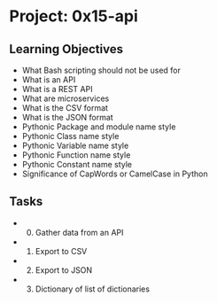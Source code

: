 # Project: 0x15-api

## Learning Objectives
+ What Bash scripting should not be used for
+ What is an API
+ What is a REST API
+ What are microservices
+ What is the CSV format
+ What is the JSON format
+ Pythonic Package and module name style
+ Pythonic Class name style
+ Pythonic Variable name style
+ Pythonic Function name style
+ Pythonic Constant name style
+ Significance of CapWords or CamelCase in Python

## Tasks
+ 0. Gather data from an API
+ 1. Export to CSV
+ 2. Export to JSON
+ 3. Dictionary of list of dictionaries
